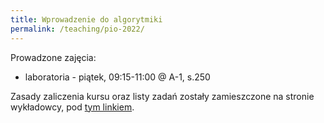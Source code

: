 ```yaml
---
title: Wprowadzenie do algorytmiki
permalink: /teaching/pio-2022/
---
```


Prowadzone zajęcia:
* laboratoria - piątek, 09:15-11:00 @ A-1, s.250

Zasady zaliczenia kursu oraz listy zadań zostały zamieszczone na stronie wykładowcy, pod [tym linkiem](https://syga.kft.pwr.edu.pl/courses/pio/lab.html). 

